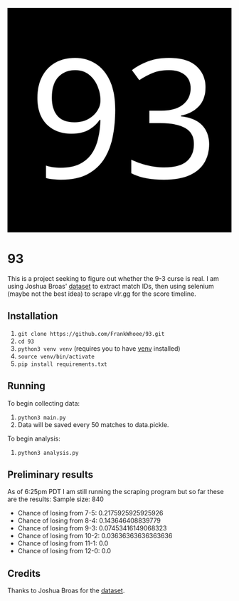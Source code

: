![](logo.svg)
# 93
This is a project seeking to figure out whether the 9-3 curse is real. I am using Joshua Broas' [dataset](https://www.kaggle.com/visualize25/valorant-pro-matches-full-data) to extract match IDs, then using selenium (maybe not the best idea) to scrape vlr.gg for the score timeline.

## Installation
1. `git clone https://github.com/FrankWhoee/93.git`
2. `cd 93`
3. `python3 venv venv` (requires you to have [venv](https://pypi.org/project/virtualenv/) installed)
4. `source venv/bin/activate`
5. `pip install requirements.txt`

## Running
To begin collecting data:
1. `python3 main.py`
2. Data will be saved every 50 matches to data.pickle.

To begin analysis:
1. `python3 analysis.py`

## Preliminary results
As of 6:25pm PDT I am still running the scraping program but so far these are the results:
Sample size: 840
- Chance of losing from 7-5: 0.2175925925925926
- Chance of losing from 8-4: 0.143646408839779
- Chance of losing from 9-3: 0.07453416149068323
- Chance of losing from 10-2: 0.03636363636363636
- Chance of losing from 11-1: 0.0
- Chance of losing from 12-0: 0.0

## Credits
Thanks to Joshua Broas for the [dataset](https://www.kaggle.com/visualize25/valorant-pro-matches-full-data).
